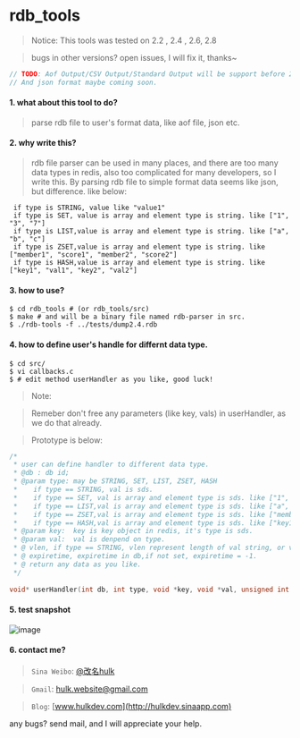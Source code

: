 rdb_tools
=========

> Notice: This tools was tested on 2.2 , 2.4 , 2.6, 2.8

> bugs in other versions? open issues, I will fix it, thanks~

```c
// TODO: Aof Output/CSV Output/Standard Output will be support before 2014.1.
// And json format maybe coming soon.
```

#### 1. what about this tool to do? 

> parse rdb file to user's format data, like aof file, json etc.

#### 2. why write this?
> rdb file parser can be used in many places, and there are too many data types in redis, also too complicated for many developers, so I write this. By parsing rdb file to simple format data seems like json, but difference. like below:
```
 if type is STRING, value like "value1"
 if type is SET, value is array and element type is string. like ["1", "3", "7"]
 if type is LIST,value is array and element type is string. like ["a", "b", "c"]
 if type is ZSET,value is array and element type is string. like ["member1", "score1", "member2", "score2"]
 if type is HASH,value is array and element type is string. like ["key1", "val1", "key2", "val2"]
```

#### 3. how to use?
```shell
$ cd rdb_tools # (or rdb_tools/src)
$ make # and will be a binary file named rdb-parser in src.
$ ./rdb-tools -f ../tests/dump2.4.rdb 
```

#### 4. how to define user's handle for differnt data type.

```shell
$ cd src/
$ vi callbacks.c
$ # edit method userHandler as you like, good luck!
```

> Note: 

> Remeber don't free any parameters (like key, vals) in userHandler, as we do that already.

> Prototype is below:

```c
/*
 * user can define handler to different data type.
 * @db : db id; 
 * @param type: may be STRING, SET, LIST, ZSET, HASH 
 *    if type == STRING, val is sds.
 *    if type == SET, val is array and element type is sds. like ["1", "3", "7"]
 *    if type == LIST,val is array and element type is sds. like ["a", "b", "c"]
 *    if type == ZSET,val is array and element type is sds. like ["member1", "score1", "member2", "score2"]
 *    if type == HASH,val is array and element type is sds. like ["key1", "val1", "key2", "val2"]
 * @param key:  key is key object in redis, it's type is sds.
 * @param val:  val is denpend on type.
 * @ vlen, if type == STRING, vlen represent length of val string, or vlen is length of val array.
 * @ expiretime, expiretime in db,if not set, expiretime = -1.
 * @ return any data as you like.
 */
 
void* userHandler(int db, int type, void *key, void *val, unsigned int vlen, long long expiretime);
```

#### 5. test snapshot
![image](https://github.com/git-hulk/rdbtools/blob/master/snapshot/rdb-tools.png)

#### 6. contact me?
> ```Sina Weibo```: [@改名hulk](http://www.weibo.com/tianyi4)

>```Gmail```: [hulk.website@gmail.com](mailto:hulk.website@gmail.com)

>```Blog```: [www.hulkdev.com](http://hulkdev.sinaapp.com)

any bugs? send mail, and I will appreciate your help.
